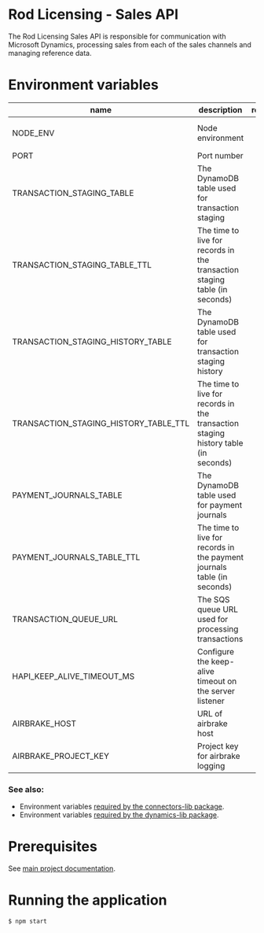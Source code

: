 # Rod Licensing - Sales API

The Rod Licensing Sales API is responsible for communication with Microsoft Dynamics, processing sales from each of the sales channels and managing reference data.

# Environment variables

| name                                  | description                                                                        | required | default   | valid                         | notes |
| ------------------------------------- | ---------------------------------------------------------------------------------- | :------: | --------- | ----------------------------- | ----- |
| NODE_ENV                              | Node environment                                                                   |    no    |           | development, test, production |       |
| PORT                                  | Port number                                                                        |    no    | 4000      |                               |       |
| TRANSACTION_STAGING_TABLE             | The DynamoDB table used for transaction staging                                    |   yes    |           |                               |       |
| TRANSACTION_STAGING_TABLE_TTL         | The time to live for records in the transaction staging table (in seconds)         |    no    | 168 hours |                               |       |
| TRANSACTION_STAGING_HISTORY_TABLE     | The DynamoDB table used for transaction staging history                            |   yes    |           |                               |       |
| TRANSACTION_STAGING_HISTORY_TABLE_TTL | The time to live for records in the transaction staging history table (in seconds) |    no    | 90 days   |                               |       |
| PAYMENT_JOURNALS_TABLE                | The DynamoDB table used for payment journals                                       |   yes    |           |                               |       |
| PAYMENT_JOURNALS_TABLE_TTL            | The time to live for records in the payment journals table (in seconds)            |    no    | 168 hours |                               |       |
| TRANSACTION_QUEUE_URL                 | The SQS queue URL used for processing transactions                                 |   yes    |           |                               |       |
| HAPI_KEEP_ALIVE_TIMEOUT_MS            | Configure the keep-alive timeout on the server listener                            |    no    | 1 minute  |                               |       |
| AIRBRAKE_HOST                         | URL of airbrake host                                                               |    no    |           |                               |       |
| AIRBRAKE_PROJECT_KEY                  | Project key for airbrake logging                                                   |    no    |           |                               |       |

### See also:

- Environment variables [required by the connectors-lib package](../connectors-lib/README.md).
- Environment variables [required by the dynamics-lib package](../dynamics-lib/README.md).

# Prerequisites

See [main project documentation](../../README.md).

# Running the application

`$ npm start`
